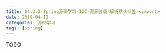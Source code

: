 ```yaml
---
title: 04.3.3-Spring源码学习-IOC-资源装载-解析默认标签-<import>
date: 2019-04-12
categories: 源码学习
tags: [Spring]
---
```


TODO